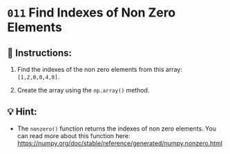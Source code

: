 # `011` Find Indexes of Non Zero Elements

## 📝 Instructions:

1. Find the indexes of the non zero elements from this array: `[1,2,0,0,4,0]`.

2. Create the array using the `np.array()` method.

## 💡 Hint:

+ The `nonzero()` function returns the indexes of non zero elements. You can read more about this function here: https://numpy.org/doc/stable/reference/generated/numpy.nonzero.html
